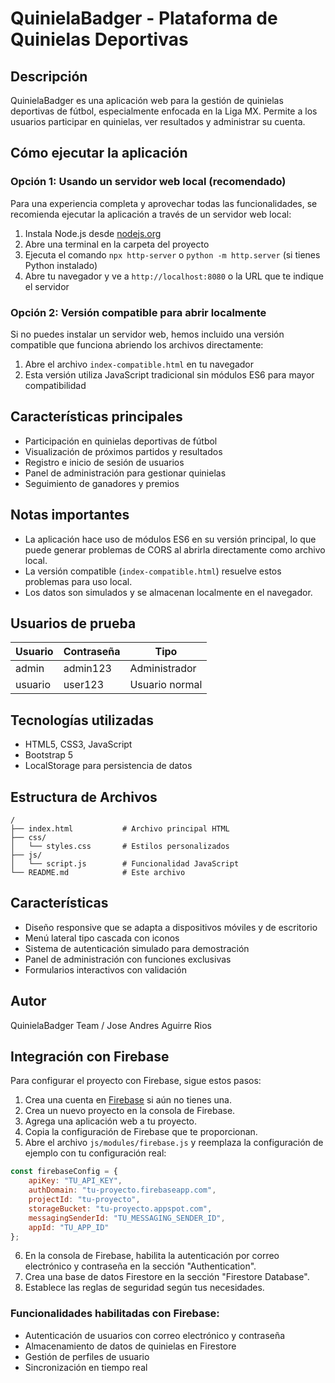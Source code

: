 # QuinielaBadger - Plataforma de Quinielas Deportivas

## Descripción
QuinielaBadger es una aplicación web para la gestión de quinielas deportivas de fútbol, especialmente enfocada en la Liga MX. Permite a los usuarios participar en quinielas, ver resultados y administrar su cuenta.

## Cómo ejecutar la aplicación

### Opción 1: Usando un servidor web local (recomendado)
Para una experiencia completa y aprovechar todas las funcionalidades, se recomienda ejecutar la aplicación a través de un servidor web local:

1. Instala Node.js desde [nodejs.org](https://nodejs.org/)
2. Abre una terminal en la carpeta del proyecto
3. Ejecuta el comando `npx http-server` o `python -m http.server` (si tienes Python instalado)
4. Abre tu navegador y ve a `http://localhost:8080` o la URL que te indique el servidor

### Opción 2: Versión compatible para abrir localmente
Si no puedes instalar un servidor web, hemos incluido una versión compatible que funciona abriendo los archivos directamente:

1. Abre el archivo `index-compatible.html` en tu navegador
2. Esta versión utiliza JavaScript tradicional sin módulos ES6 para mayor compatibilidad

## Características principales

- Participación en quinielas deportivas de fútbol
- Visualización de próximos partidos y resultados
- Registro e inicio de sesión de usuarios
- Panel de administración para gestionar quinielas
- Seguimiento de ganadores y premios

## Notas importantes

- La aplicación hace uso de módulos ES6 en su versión principal, lo que puede generar problemas de CORS al abrirla directamente como archivo local.
- La versión compatible (`index-compatible.html`) resuelve estos problemas para uso local.
- Los datos son simulados y se almacenan localmente en el navegador.

## Usuarios de prueba

| Usuario | Contraseña | Tipo |
|---------|------------|------|
| admin   | admin123   | Administrador |
| usuario | user123    | Usuario normal |

## Tecnologías utilizadas

- HTML5, CSS3, JavaScript
- Bootstrap 5
- LocalStorage para persistencia de datos

## Estructura de Archivos

```
/
├── index.html           # Archivo principal HTML
├── css/
│   └── styles.css       # Estilos personalizados
├── js/
│   └── script.js        # Funcionalidad JavaScript
└── README.md            # Este archivo
```

## Características

- Diseño responsive que se adapta a dispositivos móviles y de escritorio
- Menú lateral tipo cascada con iconos
- Sistema de autenticación simulado para demostración
- Panel de administración con funciones exclusivas
- Formularios interactivos con validación

## Autor

QuinielaBadger Team / Jose Andres Aguirre Rios

## Integración con Firebase

Para configurar el proyecto con Firebase, sigue estos pasos:

1. Crea una cuenta en [Firebase](https://firebase.google.com/) si aún no tienes una.
2. Crea un nuevo proyecto en la consola de Firebase.
3. Agrega una aplicación web a tu proyecto.
4. Copia la configuración de Firebase que te proporcionan.
5. Abre el archivo `js/modules/firebase.js` y reemplaza la configuración de ejemplo con tu configuración real:

```javascript
const firebaseConfig = {
    apiKey: "TU_API_KEY",
    authDomain: "tu-proyecto.firebaseapp.com",
    projectId: "tu-proyecto",
    storageBucket: "tu-proyecto.appspot.com",
    messagingSenderId: "TU_MESSAGING_SENDER_ID",
    appId: "TU_APP_ID"
};
```

6. En la consola de Firebase, habilita la autenticación por correo electrónico y contraseña en la sección "Authentication".
7. Crea una base de datos Firestore en la sección "Firestore Database".
8. Establece las reglas de seguridad según tus necesidades.

### Funcionalidades habilitadas con Firebase:

- Autenticación de usuarios con correo electrónico y contraseña
- Almacenamiento de datos de quinielas en Firestore
- Gestión de perfiles de usuario
- Sincronización en tiempo real
